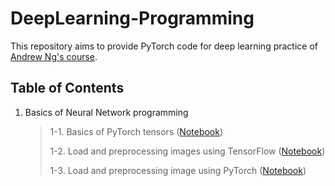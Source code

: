 # DeepLearning-Programming
This repository aims to provide PyTorch code for deep learning practice of [Andrew Ng's course](http://www.ai-start.com/dl2017/html/lesson1-week2.html).

## Table of Contents
1. Basics of Neural Network programming

    > 1-1. Basics of PyTorch tensors ([Notebook](Notebook/Basic_PyTorch.ipynb))
    >
    > 1-2. Load and preprocessing images using TensorFlow ([Notebook](Notebook/Image_processing_TensorFlow.ipynb))
    >
    > 1-3. Load and preprocessing image using PyTorch ([Notebook](Notebook/Imaging_processing_PyTorch.ipynb))

